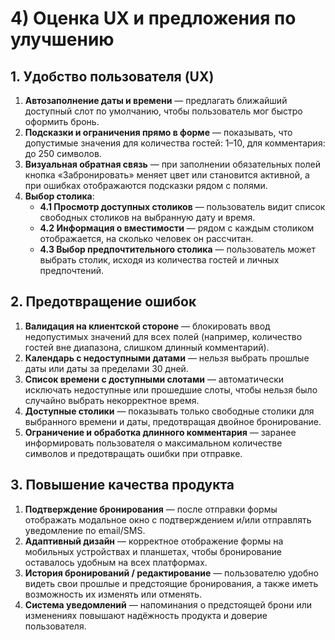 # 4) Оценка UX и предложения по улучшению

## 1. Удобство пользователя (UX)
1. **Автозаполнение даты и времени** — предлагать ближайший доступный слот по умолчанию, чтобы пользователь мог быстро оформить бронь.  
2. **Подсказки и ограничения прямо в форме** — показывать, что допустимые значения для количества гостей: 1–10, для комментария: до 250 символов.  
3. **Визуальная обратная связь** — при заполнении обязательных полей кнопка «Забронировать» меняет цвет или становится активной, а при ошибках отображаются подсказки рядом с полями.  
4. **Выбор столика**:  
   - **4.1 Просмотр доступных столиков** — пользователь видит список свободных столиков на выбранную дату и время.  
   - **4.2 Информация о вместимости** — рядом с каждым столиком отображается, на сколько человек он рассчитан.  
   - **4.3 Выбор предпочтительного столика** — пользователь может выбрать столик, исходя из количества гостей и личных предпочтений.  

## 2. Предотвращение ошибок
1. **Валидация на клиентской стороне** — блокировать ввод недопустимых значений для всех полей (например, количество гостей вне диапазона, слишком длинный комментарий).  
2. **Календарь с недоступными датами** — нельзя выбрать прошлые даты или даты за пределами 30 дней.  
3. **Список времени с доступными слотами** — автоматически исключать недоступные или прошедшие слоты, чтобы нельзя было случайно выбрать некорректное время.  
4. **Доступные столики** — показывать только свободные столики для выбранного времени и даты, предотвращая двойное бронирование.  
5. **Ограничение и обработка длинного комментария** — заранее информировать пользователя о максимальном количестве символов и предотвращать ошибки при отправке.  

## 3. Повышение качества продукта
1. **Подтверждение бронирования** — после отправки формы отображать модальное окно с подтверждением и/или отправлять уведомление по email/SMS.  
2. **Адаптивный дизайн** — корректное отображение формы на мобильных устройствах и планшетах, чтобы бронирование оставалось удобным на всех платформах.  
3. **История бронирований / редактирование** — пользователю удобно видеть свои прошлые и предстоящие бронирования, а также иметь возможность их изменять или отменять.  
4. **Система уведомлений** — напоминания о предстоящей брони или изменениях повышают надёжность продукта и доверие пользователя.  

